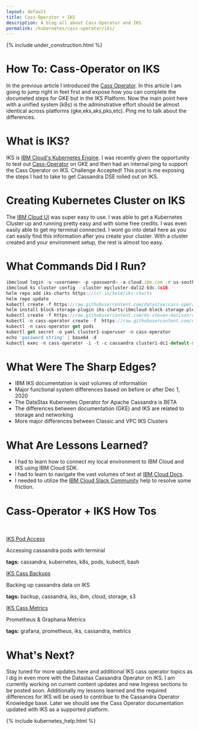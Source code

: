 ```yaml
---
layout: default
title: Cass-Operator + IKS
description: A blog all about Cass-Operator and IKS
permalink: /kubernetes/cass-operator/iks/
---
```


{% include under_construction.html %}

# How To: Cass-Operator on IKS

In the previous article I introduced the [Cass Operator](/kubernetes/cass-operator/).  In this article I am going to jump right in feet first and expose how you can complete the documeted steps for GKE but in the IKS Platform.   Now the main point here with a unified system (k8s) is the adminstrative effort should be almost identical across platforms (gke,eks,aks,pks,etc).  Ping me to talk about the differences.

# What is IKS?

IKS is [IBM Cloud's Kubernetes Engine](https://www.ibm.com/cloud/kubernetes-service).  I was recently given the opportunity to test out [Cass-Operator](https://github.com/datastax/cass-operator) on GKE and then had an internal ping to support the Cass Operator on IKS.  Challenge Accepted!   This post is me exposing the steps I had to take to get Cassandra DSE rolled out on IKS.

# Creating Kubernetes Cluster on IKS

The [IBM Cloud UI](https://cloud.ibm.com/) was super easy to use.  I was able to get a Kubernetes Cluster up and running pretty easy and with some free credits.  I was even easily able to get my terminal connected.  I wont go into detail here as you can easily find this information after you create your cluster.   With a cluster created and your environment setup, the rest is almost too easy.

# What Commands Did I Run?

```js
ibmcloud login -u <username> -p <password> -a cloud.ibm.com -r us-south -g Default
ibmcloud ks cluster config --cluster mycluster-dal12-b3c.4x16
helm repo add iks-charts https://icr.io/helm/iks-charts
helm repo update
kubectl create -f https://raw.githubusercontent.com/datastax/cass-operator/master/docs/user/cass-operator-manifests-v1.18.yaml
helm install block-storage-plugin iks-charts/ibmcloud-block-storage-plugin -n cass-operator
kubectl create -f https://raw.githubusercontent.com/ds-steven-matison/cass-operator/master/operator/k8s-flavors/iks/storage-block.yaml
kubectl -n cass-operator create -f  https://raw.githubusercontent.com/ds-steven-matison/cass-operator/master/operator/example-cassdc-yaml/dse-6.8.x/example-cassdc-minimal2.yaml
kubectl -n cass-operator get pods
kubectl get secret -o yaml cluster1-superuser -n cass-operator
echo 'password string' | base64 -d
kubectl exec -n cass-operator -i -t -c cassandra cluster1-dc1-default-sts-0 -- cqlsh -u cluster1-superuser -p <password>
```

# What Were The Sharp Edges?

*   IBM IKS documentation is vast volumes of information
*   Major functional system differences based on before or after Dec 1, 2020
*   The DataStax Kubernetes Operator for Apache Cassandra is BETA
*   The differences between documentation (GKE) and IKS are related to storage and networking
*   More major differences between Classic and VPC IKS Clusters

# What Are Lessons Learned?

*   I had to learn how to connect my local environment to IBM Cloud and IKS using IBM Cloud SDK.
*   I had to learn to navigate the vast volumes of text at [IBM Cloud Docs](https://cloud.ibm.com/docs).   
*   I needed to utilize the [IBM Cloud Slack Community](https://join.slack.com/t/ibm-cloud-success/shared_invite/zt-ki1gmwe9-M0bFaI_nMSAF1RzDMqw_wg) help to resolve some friction.

# Cass-Operator + IKS How Tos

<p>&nbsp;</p>

<div class="mui-container">
  <div class="home mui-row">
      <div class="mui-col-md-2">
        <article class="mui-panel">
          <div class="bg-holder bg-deep-purple" style="background:url(/assets/images/database.jpg) no-repeat center center">
            <span class="post-list-title">
              <a class="post-link" href="/kubernetes/cass-operator/iks/access/">IKS Pod Access</a>
            </span>
            <div class="img-overlay"></div>
            <a href="/kubernetes/cass-operator/iks/access/" class="overlay"></a>
          </div>
          <div class="post-data">
            <p class="post-excerpt">Accessing cassandra pods with terminal</p>
            <p><b>tags:</b> cassandra, kubernetes, k8s, pods, kubectl, bash</p>
          </div>
        </article>
      </div>
      <div class="mui-col-md-2">
        <article class="mui-panel">
          <div class="bg-holder bg-deep-purple" style="background:url(/assets/images/database.jpg) no-repeat center center">
            <span class="post-list-title">
              <a class="post-link" href="/kubernetes/cass-operator/iks/backups/">IKS Cass Backups</a>
            </span>
            <div class="img-overlay"></div>
            <a href="/kubernetes/cass-operator/iks/backups/" class="overlay"></a>
          </div>
          <div class="post-data">
            <p class="post-excerpt">Backing up cassandra data on IKS</p>
            <p><b>tags:</b> backup, cassandra, iks, ibm, cloud, storage, s3</p>
          </div>
        </article>
      </div>
      <div class="mui-col-md-2">
        <article class="mui-panel">
          <div class="bg-holder bg-deep-purple" style="background:url(/assets/images/database.jpg) no-repeat center center">
            <span class="post-list-title">
              <a class="post-link" href="/kubernetes/cass-operator/iks/metrics/">IKS Cass Metrics</a>
            </span>
            <div class="img-overlay"></div>
            <a href="/kubernetes/cass-operator/iks/metrics/" class="overlay"></a>
          </div>
          <div class="post-data">
            <p class="post-excerpt">Prometheus & Graphana Metrics</p>
            <p><b>tags:</b> grafana, prometheus, iks, cassandra, metrics</p>
          </div>
        </article>
      </div>
  </div>  
</div>

# What's Next?

Stay tuned for more updates here and additional IKS cass operator topics as I dig in even more with the Datastax Cassandra Operator on IKS.  I am currently working on current content updates and new Ingress sections to be posted soon.  Additionally my lessons learned and the required differences for IKS will be used to contribue to the Cassandra Operator Knowledge base.  Later we should see the Cass Operator documentation updated with IKS as a supported platform.  

{% include kubernetes_help.html %}